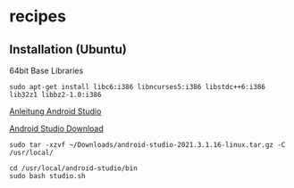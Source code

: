 # recipes
## Installation (Ubuntu) 
64bit  Base Libraries

    sudo apt-get install libc6:i386 libncurses5:i386 libstdc++6:i386 lib32z1 libbz2-1.0:i386

[Anleitung Android Studio](https://developer.android.com/studio/install#linux)

[Android Studio Download](https://developer.android.com/studio#downloads)

    sudo tar -xzvf ~/Downloads/android-studio-2021.3.1.16-linux.tar.gz -C /usr/local/

    cd /usr/local/android-studio/bin
    sudo bash studio.sh
